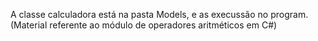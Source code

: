 A classe calculadora está na pasta Models, e as execussão no program.
(Material referente ao módulo de operadores aritméticos em C#)
